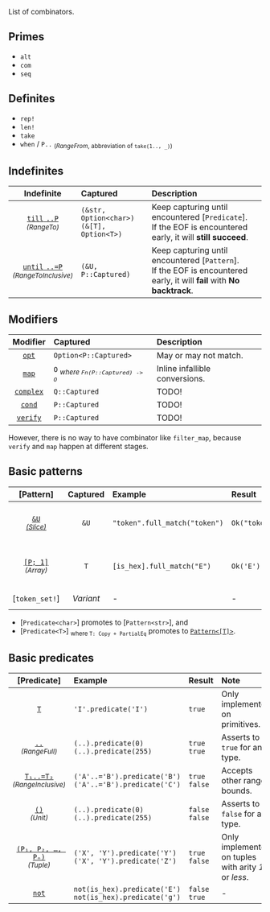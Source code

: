 List of combinators.

## Primes

- `alt`
- `com`
- `seq`

## Definites

- `rep!`
- `len!`
- `take`
- `when` / `P..` <sub>(*RangeFrom*, abbreviation of `take(1.., _)`)</sub>

## Indefinites

| Indefinite | Captured | Description |
|:----------:|:-------- |:----------- |
| [`till`&emsp13;`..P`](till())<br /><sup>*(RangeTo)*</sup> | `(&str, Option<char>)`<br />`(&[T], Option<T>)` | Keep capturing until encountered [`Predicate`].<br />If the EOF is encountered early, it will **still succeed**. |
| [`until`&emsp13;`..=P`](until())<br /><sup>*(RangeToInclusive)*</sup> | `(&U, P::Captured)` | Keep capturing until encountered [`Pattern`].<br />If the EOF is encountered early, it will **fail** with **No backtrack**. |

## Modifiers

| Modifier | Captured | Description |
|:--------:|:-------- |:----------- |
| [`opt`](opt()) | `Option<P::Captured>` | May or may not match. |
| [`map`](map()) | `O` <sub>*where `Fn(P::Captured) -> O`*</sub> | Inline infallible conversions. |
| [`complex`](complex()) | `Q::Captured` | TODO! |
| [`cond`](cond()) | `P::Captured` | TODO! |
| [`verify`](verify()) | `P::Captured` | TODO! |

However, there is no way to have combinator like `filter_map`, because `verify` and `map` happen at different stages.

## Basic patterns

| [Pattern] | Captured | Example | Result | Note |
|:---------:|:--------:|:------- |:------ |:---- |
| [`&U`](Pattern)<br /><sup>[*(Slice)*](Slice)</sup> | `&U` | `"token".full_match("token")` | `Ok("token")` | Only implemented on primitives. |
| [`[P; 1]`](Pattern)<br /><sup>*(Array)*</sup> | `T` | `[is_hex].full_match("E")` | `Ok('E')` | A [`Pattern`] by promotes a single [`Predicate`]. |
| [`token_set!`] | *Variant* | - | - | `macro_rules!` TODO! |

- [`Predicate<char>`] promotes to [`Pattern<str>`], and
- [`Predicate<T>`] <sub>where `T: Copy + PartialEq`</sub> promotes to [`Pattern<[T]>`](Pattern).

## Basic predicates

| [Predicate] | Example | Result | Note |
|:-----------:|:------- |:------ |:---- |
| [`T`](Predicate) | `'I'.predicate('I')` | `true` | Only implemented on primitives. |
| [`..`](Predicate)<br /><sup>*(RangeFull)*</sup>  | `(..).predicate(0)`<br />`(..).predicate(255)` | `true`<br />`true` | Asserts to `true` for any type. |
| [`T₁..=T₂`](Predicate)<br /><sup>*(RangeInclusive)*</sup> | `('A'..='B').predicate('B')`<br />`('A'..='B').predicate('C')` | `true`<br />`false` | Accepts other range bounds. |
| [`()`](Predicate)<br /><sup>*(Unit)*</sup> | `(..).predicate(0)`<br />`(..).predicate(255)` | `false`<br />`false` | Asserts to `false` for any type. |
| [`(P₁, P₂, …, Pₙ)`](Predicate)<br /><sup>*(Tuple)*</sup> | `('X', 'Y').predicate('Y')`<br />`('X', 'Y').predicate('Z')` | `true`<br />`false` | Only implemented on tuples with arity *16* or *less*. |
| [`not`](not()) | `not(is_hex).predicate('E')`<br />`not(is_hex).predicate('g')` | `false`<br />`true` | - |
